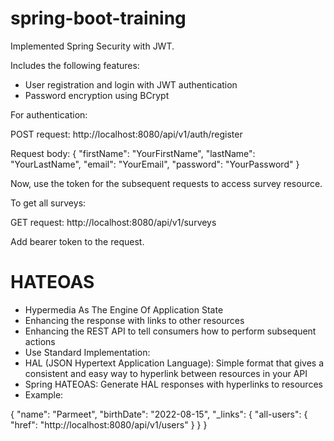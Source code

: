# spring-boot-training

Implemented Spring Security with JWT.

Includes the following features:
- User registration and login with JWT authentication
- Password encryption using BCrypt

For authentication:

POST request: 
http://localhost:8080/api/v1/auth/register

Request body:
{
    "firstName": "YourFirstName",
    "lastName": "YourLastName",
    "email": "YourEmail",
    "password": "YourPassword"
}

Now, use the token for the subsequent requests to access survey resource.

To get all surveys:

GET request:
http://localhost:8080/api/v1/surveys

Add bearer token to the request.

# HATEOAS
- Hypermedia As The Engine Of Application State
- Enhancing the response with links to other resources
- Enhancing the REST API to tell consumers how to perform subsequent actions
- Use Standard Implementation:
- HAL (JSON Hypertext Application Language): Simple format that gives a consistent and easy way to hyperlink between resources in your API
- Spring HATEOAS: Generate HAL responses with hyperlinks to resources
- Example:

{
    "name": "Parmeet",
    "birthDate": "2022-08-15",
    "_links": {
        "all-users": {
            "href": "http://localhost:8080/api/v1/users"
        }
    }
}